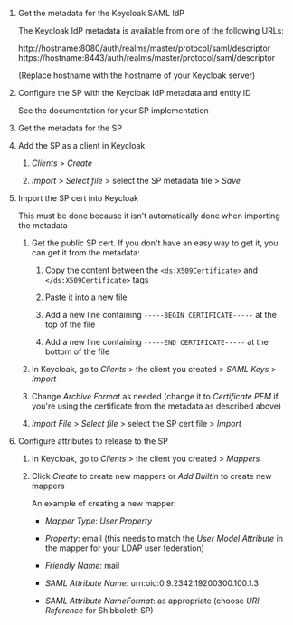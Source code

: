 1. Get the metadata for the Keycloak SAML IdP

    The Keycloak IdP metadata is available from one of the following URLs:

    http://hostname:8080/auth/realms/master/protocol/saml/descriptor
    https://hostname:8443/auth/realms/master/protocol/saml/descriptor

    (Replace hostname with the hostname of your Keycloak server)

2. Configure the SP with the Keycloak IdP metadata and entity ID

    See the documentation for your SP implementation

3. Get the metadata for the SP

4. Add the SP as a client in Keycloak

    1. *Clients* > *Create*

    2. *Import* > *Select file* > select the SP metadata file > *Save*

5. Import the SP cert into Keycloak

    This must be done because it isn't automatically done when importing the metadata

    1. Get the public SP cert. If you don't have an easy way to get it, you can get it from the metadata:

        1. Copy the content between the `<ds:X509Certificate>` and `</ds:X509Certificate>` tags

        2. Paste it into a new file

        3. Add a new line containing `-----BEGIN CERTIFICATE-----` at the top of the file

        4. Add a new line containing `-----END CERTIFICATE-----` at the bottom of the file

    2. In Keycloak, go to *Clients* > the client you created > *SAML Keys* > *Import*

    3. Change *Archive Format* as needed (change it to *Certificate PEM* if you're using the certificate from the metadata as described above)

    4. *Import File* > *Select file* > select the SP cert file > *Import*

6. Configure attributes to release to the SP

    1. In Keycloak, go to *Clients* > the client you created > *Mappers*

    2. Click *Create* to create new mappers or *Add Builtin* to create new mappers

        An example of creating a new mapper:

        - *Mapper Type*: *User Property*

        - *Property*: email (this needs to match the *User Model Attribute* in the mapper for your LDAP user federation)

        - *Friendly Name*: mail

        - *SAML Attribute Name*: urn:oid:0.9.2342.19200300.100.1.3

        - *SAML Attribute NameFormat*: as appropriate (choose *URI Reference* for Shibboleth SP)
